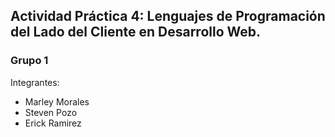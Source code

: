 ## Actividad Práctica 4: Lenguajes de Programación del Lado del Cliente en Desarrollo Web.

### Grupo 1
Integrantes:  
- Marley Morales
- Steven Pozo
- Erick Ramirez